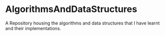 # AlgorithmsAndDataStructures
A Repository housing the algorithms and data structures that I have learnt and their implementations.
